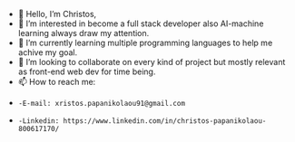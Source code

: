 - 👋 Hello, I’m Christos,
- 👀 I’m interested in become a full stack developer also AI-machine learning always draw my attention.
- 🌱 I’m currently learning multiple programming languages to help me achive my goal.
- 💞️ I’m looking to collaborate on every kind of project but mostly relevant as front-end web dev for time being.
- 📫 How to reach me: 
-     -E-mail: xristos.papanikolaou91@gmail.com
-     -Linkedin: https://www.linkedin.com/in/christos-papanikolaou-800617170/

<!---
F-enix/F-enix is a ✨ special ✨ repository because its `README.md` (this file) appears on your GitHub profile.
You can click the Preview link to take a look at your changes.
--->

